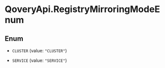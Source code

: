 # QoveryApi.RegistryMirroringModeEnum

## Enum


* `CLUSTER` (value: `"CLUSTER"`)

* `SERVICE` (value: `"SERVICE"`)


